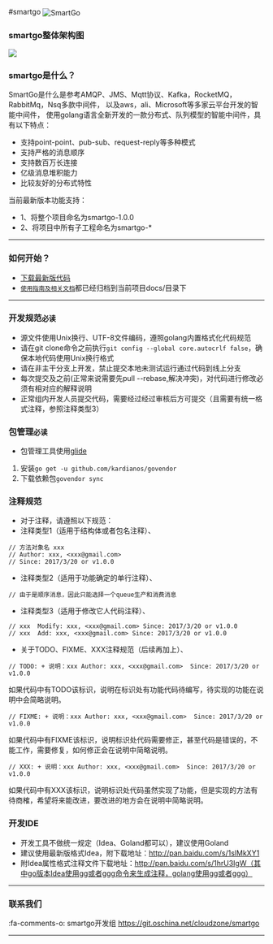 #smartgo
<img src="https://gitee.com/cloudzone/smartgo/raw/dev/docs/static/goland.png" width="" height="" alt="SmartGo" align=center />


### smartgo整体架构图
![](https://gitee.com/cloudzone/smartgo/raw/dev/docs/static/stgarch.png)


### smartgo是什么？
SmartGo是什么是参考AMQP、JMS、Mqtt协议、Kafka，RocketMQ，RabbitMq，Nsq多款中间件，
以及aws，ali、Microsoft等多家云平台开发的智能中间件，
使用golang语言全新开发的一款分布式、队列模型的智能中间件，具有以下特点：

* 支持point-point、pub-sub、request-reply等多种模式
* 支持严格的消息顺序
* 支持数百万长连接
* 亿级消息堆积能力
* 比较友好的分布式特性

当前最新版本功能支持：
* 1、将整个项目命名为smartgo-1.0.0
* 2、将项目中所有子工程命名为smartgo-*


----------

### 如何开始？
* [下载最新版代码](https://git.oschina.net/cloudzone/smartgo)
* [`使用指南及相关文档`](https://git.oschina.net/cloudzone/smartgo)都已经归档到当前项目docs/目录下


----------


### 开发规范`必读`
* 源文件使用Unix换行、UTF-8文件编码，遵照golang内置格式化代码规范
* 请在git clone命令之前执行`git config --global core.autocrlf false`，确保本地代码使用Unix换行格式
* 请在非主干分支上开发，禁止提交本地未测试运行通过代码到线上分支
* 每次提交及之前(正常来说需要先pull --rebase,解决冲突)，对代码进行修改必须有相对应的解释说明
* 正常组内开发人员提交代码，需要经过经过审核后方可提交（且需要有统一格式注释，参照注释类型3）
  
### 包管理`必读`
* 包管理工具使用[glide](https://github.com/Masterminds/glide)
 1. 安装`go get -u github.com/kardianos/govendor`
 2. 下载依赖包`govendor sync`


### 注释规范
* 对于注释，请遵照以下规范：
* 注释类型1（适用于结构体或者包名注释）、

```
// 方法对象名 xxx
// Author: xxx, <xxx@gmail.com>
// Since: 2017/3/20 or v1.0.0 
```

* 注释类型2（适用于功能确定的单行注释）、

```
// 由于是顺序消息，因此只能选择一个queue生产和消费消息
```

* 注释类型3（适用于修改它人代码注释）、

```
// xxx  Modify: xxx, <xxx@gmail.com> Since: 2017/3/20 or v1.0.0
// xxx  Add: xxx, <xxx@gmail.com> Since: 2017/3/20 or v1.0.0
```
  
* 关于TODO、FIXME、XXX注释规范（后续再加上）、

```
// TODO: + 说明：xxx Author: xxx, <xxx@gmail.com>  Since: 2017/3/20 or v1.0.0
```
如果代码中有TODO该标识，说明在标识处有功能代码待编写，待实现的功能在说明中会简略说明。

```
// FIXME: + 说明：xxx Author: xxx, <xxx@gmail.com>  Since: 2017/3/20 or v1.0.0
```
如果代码中有FIXME该标识，说明标识处代码需要修正，甚至代码是错误的，不能工作，需要修复，如何修正会在说明中简略说明。

```
// XXX: + 说明：xxx Author: xxx, <xxx@gmail.com>  Since: 2017/3/20 or v1.0.0
```
如果代码中有XXX该标识，说明标识处代码虽然实现了功能，但是实现的方法有待商榷，希望将来能改进，要改进的地方会在说明中简略说明。



### 开发IDE
* 开发工具不做统一规定（Idea、Goland都可以），建议使用Goland
* 建议使用最新版格式Idea，附下载地址：http://pan.baidu.com/s/1slMkXY1
* 附Idea属性格式注释文件下载地址：http://pan.baidu.com/s/1hrU3IgW（其中go版本Idea使用gg或者ggg命令来生成注释，golang使用gg或者ggg）


----------

### 联系我们
 :fa-comments-o: smartgo开发组 https://git.oschina.net/cloudzone/smartgo

----------

